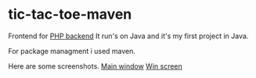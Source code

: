 # tic-tac-toe-maven
 
Frontend for [PHP backend](https://github.com/matyash12/tic-tac-toe-game)
It run's on Java and it's my first project in Java. 

For package managment i used maven.

Here are some screenshots.
[Main window](images/mainwindow.png)
[Win screen](images/youwon.png)
